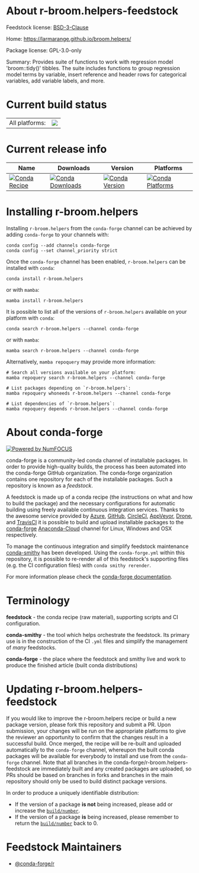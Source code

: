 About r-broom.helpers-feedstock
===============================

Feedstock license: [BSD-3-Clause](https://github.com/conda-forge/r-broom.helpers-feedstock/blob/main/LICENSE.txt)

Home: https://larmarange.github.io/broom.helpers/

Package license: GPL-3.0-only

Summary: Provides suite of functions to work with regression model 'broom::tidy()' tibbles.  The suite includes functions to group regression model terms by variable, insert reference and header rows for categorical variables, add variable labels, and more.

Current build status
====================


<table><tr><td>All platforms:</td>
    <td>
      <a href="https://dev.azure.com/conda-forge/feedstock-builds/_build/latest?definitionId=12064&branchName=main">
        <img src="https://dev.azure.com/conda-forge/feedstock-builds/_apis/build/status/r-broom.helpers-feedstock?branchName=main">
      </a>
    </td>
  </tr>
</table>

Current release info
====================

| Name | Downloads | Version | Platforms |
| --- | --- | --- | --- |
| [![Conda Recipe](https://img.shields.io/badge/recipe-r--broom.helpers-green.svg)](https://anaconda.org/conda-forge/r-broom.helpers) | [![Conda Downloads](https://img.shields.io/conda/dn/conda-forge/r-broom.helpers.svg)](https://anaconda.org/conda-forge/r-broom.helpers) | [![Conda Version](https://img.shields.io/conda/vn/conda-forge/r-broom.helpers.svg)](https://anaconda.org/conda-forge/r-broom.helpers) | [![Conda Platforms](https://img.shields.io/conda/pn/conda-forge/r-broom.helpers.svg)](https://anaconda.org/conda-forge/r-broom.helpers) |

Installing r-broom.helpers
==========================

Installing `r-broom.helpers` from the `conda-forge` channel can be achieved by adding `conda-forge` to your channels with:

```
conda config --add channels conda-forge
conda config --set channel_priority strict
```

Once the `conda-forge` channel has been enabled, `r-broom.helpers` can be installed with `conda`:

```
conda install r-broom.helpers
```

or with `mamba`:

```
mamba install r-broom.helpers
```

It is possible to list all of the versions of `r-broom.helpers` available on your platform with `conda`:

```
conda search r-broom.helpers --channel conda-forge
```

or with `mamba`:

```
mamba search r-broom.helpers --channel conda-forge
```

Alternatively, `mamba repoquery` may provide more information:

```
# Search all versions available on your platform:
mamba repoquery search r-broom.helpers --channel conda-forge

# List packages depending on `r-broom.helpers`:
mamba repoquery whoneeds r-broom.helpers --channel conda-forge

# List dependencies of `r-broom.helpers`:
mamba repoquery depends r-broom.helpers --channel conda-forge
```


About conda-forge
=================

[![Powered by
NumFOCUS](https://img.shields.io/badge/powered%20by-NumFOCUS-orange.svg?style=flat&colorA=E1523D&colorB=007D8A)](https://numfocus.org)

conda-forge is a community-led conda channel of installable packages.
In order to provide high-quality builds, the process has been automated into the
conda-forge GitHub organization. The conda-forge organization contains one repository
for each of the installable packages. Such a repository is known as a *feedstock*.

A feedstock is made up of a conda recipe (the instructions on what and how to build
the package) and the necessary configurations for automatic building using freely
available continuous integration services. Thanks to the awesome service provided by
[Azure](https://azure.microsoft.com/en-us/services/devops/), [GitHub](https://github.com/),
[CircleCI](https://circleci.com/), [AppVeyor](https://www.appveyor.com/),
[Drone](https://cloud.drone.io/welcome), and [TravisCI](https://travis-ci.com/)
it is possible to build and upload installable packages to the
[conda-forge](https://anaconda.org/conda-forge) [Anaconda-Cloud](https://anaconda.org/)
channel for Linux, Windows and OSX respectively.

To manage the continuous integration and simplify feedstock maintenance
[conda-smithy](https://github.com/conda-forge/conda-smithy) has been developed.
Using the ``conda-forge.yml`` within this repository, it is possible to re-render all of
this feedstock's supporting files (e.g. the CI configuration files) with ``conda smithy rerender``.

For more information please check the [conda-forge documentation](https://conda-forge.org/docs/).

Terminology
===========

**feedstock** - the conda recipe (raw material), supporting scripts and CI configuration.

**conda-smithy** - the tool which helps orchestrate the feedstock.
                   Its primary use is in the construction of the CI ``.yml`` files
                   and simplify the management of *many* feedstocks.

**conda-forge** - the place where the feedstock and smithy live and work to
                  produce the finished article (built conda distributions)


Updating r-broom.helpers-feedstock
==================================

If you would like to improve the r-broom.helpers recipe or build a new
package version, please fork this repository and submit a PR. Upon submission,
your changes will be run on the appropriate platforms to give the reviewer an
opportunity to confirm that the changes result in a successful build. Once
merged, the recipe will be re-built and uploaded automatically to the
`conda-forge` channel, whereupon the built conda packages will be available for
everybody to install and use from the `conda-forge` channel.
Note that all branches in the conda-forge/r-broom.helpers-feedstock are
immediately built and any created packages are uploaded, so PRs should be based
on branches in forks and branches in the main repository should only be used to
build distinct package versions.

In order to produce a uniquely identifiable distribution:
 * If the version of a package **is not** being increased, please add or increase
   the [``build/number``](https://docs.conda.io/projects/conda-build/en/latest/resources/define-metadata.html#build-number-and-string).
 * If the version of a package **is** being increased, please remember to return
   the [``build/number``](https://docs.conda.io/projects/conda-build/en/latest/resources/define-metadata.html#build-number-and-string)
   back to 0.

Feedstock Maintainers
=====================

* [@conda-forge/r](https://github.com/conda-forge/r/)

